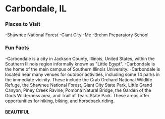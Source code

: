 # Carbondale, IL

### Places to Visit
-Shawnee National Forest
-Giant City
-Me
-Brehm Preparatory School

### Fun Facts
-Carbondale is a city in Jackson County, Illinois, United States, within the Southern Illinois region informally known as "Little Egypt".
-Carbondale is the home of the main campus of Southern Illinois University.
-Carbondale is located near many venues for outdoor activities, including some 14 parks in the immediate vicinity. These include the Crab Orchard National Wildlife Refuge, the Shawnee National Forest, Giant City State Park, Little Grand Canyon, Piney Creek Ravine, Pomona Natural Bridge, the Garden of the Gods Wilderness area, and Trail of Tears State Park. These areas offer opportunities for hiking, biking, and horseback riding.
#### BEAUTIFUL

